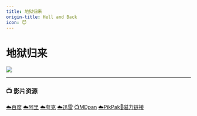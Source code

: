 ```yaml
---
title: 地狱归来
origin-title: Hell and Back
icon: 😈
---
```

# 地狱归来

![](/assets/image/%E5%9C%B0%E7%8B%B1%E5%BD%92%E6%9D%A5.jpg)

* * *

### 📺 影片资源

[☁️百度](https://pan.baidu.com/s/1RA9d7HMyATQBL5BI8JEZWQ?pwd=pfv5) [☁️阿里](https://www.aliyundrive.com/s/oWAwMxhJdJ1) [☁️夸克](https://pan.quark.cn/s/9abf791a03b1) [☁️迅雷](https://pan.xunlei.com/s/VNnhQAmoig6iwEqUa6QdiYZqA1?pwd=t9jq) [📺MDpan](https://pan.mdsub.top/%E5%9C%B0%E7%8B%B1%E5%BD%92%E6%9D%A5) [☁️PikPak](https://mypikpak.com/s/VNmWZsmWc0vAx5kQdGFwl-rHo1)[🧲磁力链接](magnet:?xt=urn:btih:2852046db6187660c2a45afb794eb9ea546c1781)